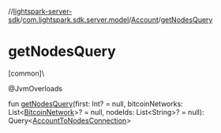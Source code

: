 //[lightspark-server-sdk](../../../index.md)/[com.lightspark.sdk.server.model](../index.md)/[Account](index.md)/[getNodesQuery](get-nodes-query.md)

# getNodesQuery

[common]\

@JvmOverloads

fun [getNodesQuery](get-nodes-query.md)(first: Int? = null, bitcoinNetworks: List&lt;[BitcoinNetwork](../-bitcoin-network/index.md)&gt;? = null, nodeIds: List&lt;String&gt;? = null): Query&lt;[AccountToNodesConnection](../-account-to-nodes-connection/index.md)&gt;
